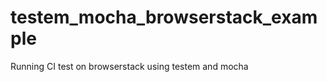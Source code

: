 testem_mocha_browserstack_example
=================================

Running CI test on browserstack using testem and mocha
